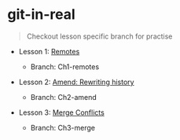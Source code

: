 # git-in-real

> Checkout lesson specific branch for practise


* Lesson 1: [Remotes](/1-lesson.md)
    - Branch: Ch1-remotes 

* Lesson 2: [Amend: Rewriting history](/2-lesson.md)
    - Branch: Ch2-amend

* Lesson 3: [Merge Conflicts](/3-lesson.md)
    - Branch: Ch3-merge